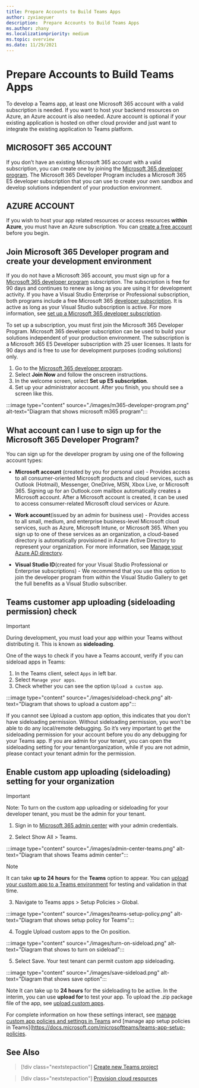 ```yaml
---
title: Prepare Accounts to Build Teams Apps
author: zyxiaoyuer
description:  Prepare Accounts to Build Teams Apps
ms.author: zhany
ms.localizationpriority: medium
ms.topic: overview
ms.date: 11/29/2021
---
```



# Prepare Accounts to Build Teams Apps

To develop a Teams app, at least one Microsoft 365 account with a valid subscription is needed. If you want to host your backend resources on Azure, an Azure account is also needed. Azure account is optional if your existing application is hosted on other cloud provider and just want to integrate the existing application to Teams platform.

## MICROSOFT 365 ACCOUNT

If you don’t have an existing Microsoft 365 account with a valid subscription, you can create one by joining the [Microsoft 365 developer program](https://developer.microsoft.com/microsoft-365/dev-program). The Microsoft 365 Developer Program includes a Microsoft 365 E5 developer subscription that you can use to create your own sandbox and develop solutions independent of your production environment.

## AZURE ACCOUNT

If you wish to host your app related resources or access resources **within Azure**, you must have an Azure subscription. You can [create a free account](https://azure.microsoft.com/free/) before you begin.

## Join Microsoft 365 Developer program and create your development environment

If you do not have a Microsoft 365 account, you must sign up for a [Microsoft 365 developer program](/office/developer-program/office-365-developer-program-get-started) subscription. The subscription is free for 90 days and continues to renew as long as you are using it for development activity. If you have a Visual Studio Enterprise or Professional subscription, both programs include a free Microsoft 365 [developer subscription](https://aka.ms/MyVisualStudioBenefits). It is active as long as your Visual Studio subscription is active. For more information, see [set up a Microsoft 365 developer subscription](https://docs.microsoft.com/office/developer-program/office-365-developer-program-get-started).

To set up a subscription, you must first join the Microsoft 365 Developer Program. Microsoft 365 developer subscription can be used to build your solutions independent of your production environment. The subscription is a Microsoft 365 E5 Developer subscription with 25 user licenses. It lasts for 90 days and is free to use for development purposes (coding solutions) only.

1. Go to the [Microsoft 365 developer program](https://developer.microsoft.com/microsoft-365/dev-program).
2. Select **Join Now** and follow the onscreen instructions.
3. In the welcome screen, select **Set up E5 subscription**.
4. Set up your administrator account. After you finish, you should see a screen like this.

:::image type="content" source="./images/m365-developer-program.png" alt-text="Diagram that shows microsoft m365 program":::

## What account can I use to sign up for the Microsoft 365 Developer Program?

You can sign up for the developer program by using one of the following account types:

- **Microsoft account** (created by you for personal use) - Provides access to all consumer-oriented Microsoft products and cloud services, such as Outlook (Hotmail), Messenger, OneDrive, MSN, Xbox Live, or Microsoft 365. Signing up for an Outlook.com mailbox automatically creates a Microsoft account. After a Microsoft account is created, it can be used to access consumer-related Microsoft cloud services or Azure.

- **Work account**(issued by an admin for business use) - Provides access to all small, medium, and enterprise business-level Microsoft cloud services, such as Azure, Microsoft Intune, or Microsoft 365. When you sign up to one of these services as an organization, a cloud-based directory is automatically provisioned in Azure Active Directory to represent your organization. For more information, see [Manage your Azure AD directory](https://docs.microsoft.com/azure/active-directory/active-directory-administer).

- **Visual Studio ID**(created for your Visual Studio Professional or Enterprise subscriptions) - We recommend that you use this option to join the developer program from within the Visual Studio Gallery to get the full benefits as a Visual Studio subscriber.

## Teams customer app uploading (sideloading permission) check

> [!IMPORTANT]
> During development, you must load your app within your Teams without distributing it. This is known as **sideloading**.

One of the ways to check if you have a Teams account, verify if you can sideload apps in Teams:

1. In the Teams client, select `Apps` in left bar.
2. Select `Manage your apps`.
3. Check whether you can see the option `Upload a custom app`.

:::image type="content" source="./images/sideload-check.png" alt-text="Diagram that shows to upload a custom app":::

If you cannot see Upload a custom app option, this indicates that you don't have sideloading permission.
Without sideloading permission, you won’t be able to do any local/remote debugging. So it’s very important to get the sideloading permission for your account before you do any debugging for your Teams app. If you are admin for your tenant, you can open the sideloading setting for your tenant/organization, while if you are not admin, please contact your tenant admin for the permission.

## Enable custom app uploading (sideloading) setting for your organization

> [!IMPORTANT]
> Note: To turn on the custom app uploading or sideloading for your developer tenant, you must be the admin for your tenant.

1. Sign in to [Microsoft 365 admin center](https://admin.microsoft.com/Adminportal/Home?source=applauncher#/homepage#/) with your admin credentials.

2. Select Show All > Teams.

:::image type="content" source="./images/admin-center-teams.png" alt-text="Diagram that shows Teams admin center":::

> [!NOTE]
It can take **up to 24 hours** for the **Teams** option to appear. You can [upload your custom app to a Teams environment](https://docs.microsoft.com/microsoftteams/upload-custom-apps#validate) for testing and validation in that time.

3. Navigate to Teams apps > Setup Policies > Global.

:::image type="content" source="./images/teams-setup-policy.png" alt-text="Diagram that shows setup policy for Teams":::

4. Toggle Upload custom apps to the On position.

:::image type="content" source="./images/turn-on-sideload.png" alt-text="Diagram that shows to turn on sideload":::

5. Select Save. Your test tenant can permit custom app sideloading.

:::image type="content" source="./images/save-sideload.png" alt-text="Diagram that shows save option":::

 Note
It can take up to **24 hours** for the sideloading to be active. In the interim, you can use **upload for <your tenant>** to test your app. To upload the .zip package file of the app, see [upload custom apps](https://docs.microsoft.com/microsoftteams/upload-custom-apps#upload).

For complete information on how these settings interact, see [manage custom app policies and settings in Teams](https://docs.microsoft.com/microsoftteams/teams-custom-app-policies-and-settings) and [manage app setup policies in Teams](<https://docs.microsoft.com/microsoftteams/teams-app-setup-policies>.

## See Also

> [!div class="nextstepaction"]
> [Create new Teams project](create-new-project.md)

> [!div class="nextstepaction"]
> [Provision cloud resources](provision.md)
